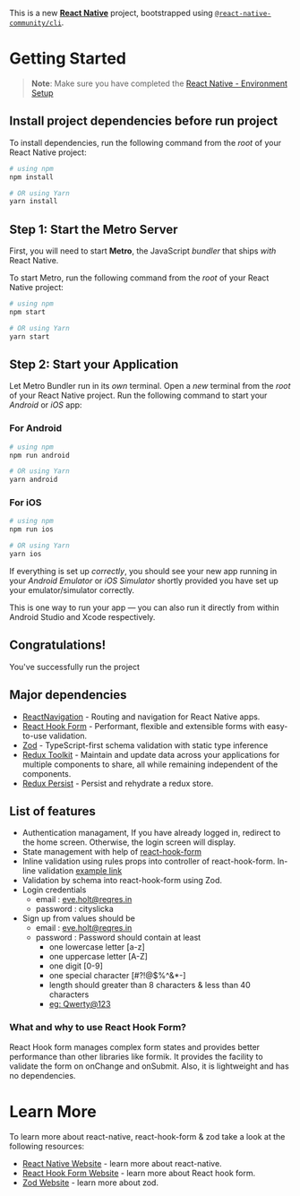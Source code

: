 This is a new [**React Native**](https://reactnative.dev) project, bootstrapped using [`@react-native-community/cli`](https://github.com/react-native-community/cli).

# Getting Started

>**Note**: Make sure you have completed the [React Native - Environment Setup](https://reactnative.dev/docs/environment-setup)

## Install project dependencies before run project
To install dependencies, run the following command from the _root_ of your React Native project:

```bash
# using npm
npm install

# OR using Yarn
yarn install
```

## Step 1: Start the Metro Server

First, you will need to start **Metro**, the JavaScript _bundler_ that ships _with_ React Native.

To start Metro, run the following command from the _root_ of your React Native project:

```bash
# using npm
npm start

# OR using Yarn
yarn start
```

## Step 2: Start your Application

Let Metro Bundler run in its _own_ terminal. Open a _new_ terminal from the _root_ of your React Native project. Run the following command to start your _Android_ or _iOS_ app:

### For Android

```bash
# using npm
npm run android

# OR using Yarn
yarn android
```

### For iOS

```bash
# using npm
npm run ios

# OR using Yarn
yarn ios
```

If everything is set up _correctly_, you should see your new app running in your _Android Emulator_ or _iOS Simulator_ shortly provided you have set up your emulator/simulator correctly.

This is one way to run your app — you can also run it directly from within Android Studio and Xcode respectively.

## Congratulations!
You've successfully run the project

## Major dependencies 
- [ReactNavigation](https://reactnavigation.org/) - Routing and navigation for React Native apps.
- [React Hook Form](https://react-hook-form.com/) - Performant, flexible and extensible forms with easy-to-use validation.
- [Zod](https://zod.dev/) - TypeScript-first schema validation with static type inference
- [Redux Toolkit](https://redux-toolkit.js.org/) - Maintain and update data across your applications for multiple components to share, all while remaining independent of the components.
- [Redux Persist](https://www.npmjs.com/package/redux-persist) - Persist and rehydrate a redux store.

## List of features
- Authentication managament, If you have already logged in, redirect to the home screen. Otherwise, the login screen will display.
- State management with help of [react-hook-form](https://react-hook-form.com/)
- Inline validation using rules props into controller of react-hook-form. In-line validation [example link](https://react-hook-form.com/get-started#ReactNative)
- Validation by schema into react-hook-form using Zod.
- Login credentials
   - email : eve.holt@reqres.in
   - password : cityslicka
- Sign up from values should be
   - email :   eve.holt@reqres.in
   - password : Password should contain at least
      - one lowercase letter [a-z]
      - one uppercase letter [A-Z]
      - one digit [0-9]
      - one special character [#?!@$%^&*-]
      - length should greater than 8 characters & less than 40 characters
      - [eg: Qwerty@123]()
         

### What and why to use React Hook Form? 

React Hook form manages complex form states and provides better performance than other libraries like formik. It provides the facility to validate the form on onChange and onSubmit. Also, it is lightweight and has no dependencies. 

# Learn More

To learn more about react-native, react-hook-form & zod take a look at the following resources:

- [React Native Website](https://reactnative.dev/) - learn more about react-native.
- [React Hook Form Website](https://react-hook-form.com/) - learn more about React hook form.
- [Zod Website](https://zod.dev/) - learn more about zod.
